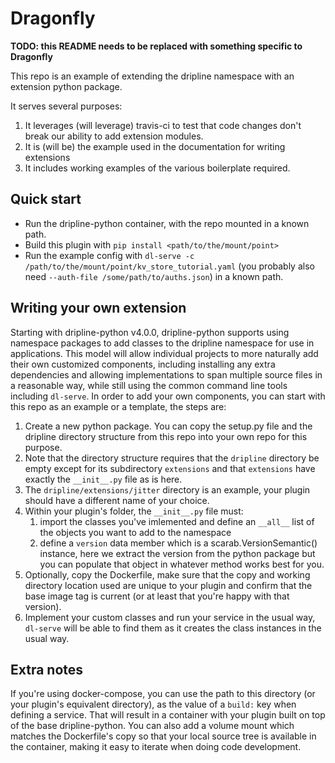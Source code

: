# Dragonfly

**TODO: this README needs to be replaced with something specific to Dragonfly**

This repo is an example of extending the dripline namespace with an extension python package.

It serves several purposes:
1. It leverages (will leverage) travis-ci to test that code changes don't break our ability to add extension modules.
2. It is (will be) the example used in the documentation for writing extensions
3. It includes working examples of the various boilerplate required.

## Quick start
- Run the dripline-python container, with the repo mounted in a known path.
- Build this plugin with `pip install <path/to/the/mount/point>`
- Run the example config with `dl-serve -c /path/to/the/mount/point/kv_store_tutorial.yaml` (you probably also need `--auth-file /some/path/to/auths.json`) in a known path.

## Writing your own extension
Starting with dripline-python v4.0.0, dripline-python supports using namespace packages to add classes to the dripline namespace for use in applications.
This model will allow individual projects to more naturally add their own customized components, including installing any extra dependencies and allowing implementations to span multiple source files in a reasonable way, while still using the common command line tools including `dl-serve`.
In order to add your own components, you can start with this repo as an example or a template, the steps are:

1. Create a new python package. You can copy the setup.py file and the dripline directory structure from this repo into your own repo for this purpose.
2. Note that the directory structure requires that the `dripline` directory be empty except for its subdirectory `extensions` and that `extensions` have exactly the `__init__.py` file as is here.
3. The `dripline/extensions/jitter` directory is an example, your plugin should have a different name of your choice.
4. Within your plugin's folder, the `__init__.py` file must:
   1. import the classes you've imlemented and define an `__all__` list of the objects you want to add to the namespace
   2. define a `version` data member which is a scarab.VersionSemantic() instance, here we extract the version from the python package but you can populate that object in whatever method works best for you.
5. Optionally, copy the Dockerfile, make sure that the copy and working directory location used are unique to your plugin and confirm that the base image tag is current (or at least that you're happy with that version).
6. Implement your custom classes and run your service in the usual way, `dl-serve` will be able to find them as it creates the class instances in the usual way.

## Extra notes
If you're using docker-compose, you can use the path to this directory (or your plugin's equivalent directory), as the value of a `build:` key when defining a service.
That will result in a container with your plugin built on top of the base dripline-python.
You can also add a volume mount which matches the Dockerfile's copy so that your local source tree is available in the container, making it easy to iterate when doing code development.
